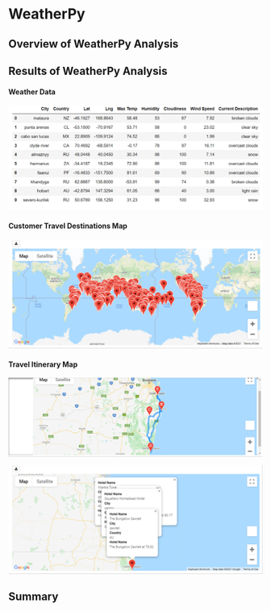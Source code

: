 # WeatherPy

## **Overview of WeatherPy Analysis**



## **Results of WeatherPy Analysis**

#### Weather Data
 

![WeatherPy_DB](https://github.com/OmarQasem94/WeatherPy/blob/main/image/WeatherPy_DB.PNG)


#### Customer Travel Destinations Map


![WeatherPy_vacation_map](https://github.com/OmarQasem94/WeatherPy/blob/main/image/WeatherPy_vacation_map.PNG)


#### Travel Itinerary Map


![WeatherPy_travel_map](https://github.com/OmarQasem94/WeatherPy/blob/main/image/WeatherPy_travel_map.PNG)

![WeatherPy_travel_map_markers](https://github.com/OmarQasem94/WeatherPy/blob/main/image/WeatherPy_travel_map_markers.PNG)




## **Summary**
